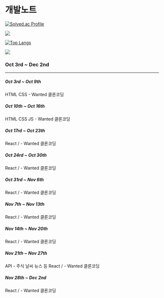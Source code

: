 # 개발노트

[![Solved.ac Profile](http://mazassumnida.wtf/api/generate_badge?boj=lwh497)](https://solved.ac/lwh497)<br/>

  <img src="http://mazandi.herokuapp.com/api?handle=lwh497&theme=warm"/>
  
  
  [![Top Langs](https://github-readme-stats.vercel.app/api/top-langs/?username=pabang0620)](https://github.com/pabang0620/github-readme-stats)
  
<img src="https://img.shields.io/badge/React-61DAFB?style=flat&logo=React&logoColor=white"/>

### Oct 3rd ~ Dec 2nd

---

##### Oct 3rd ~ Oct 9th

HTML CSS - Wanted 클론코딩

##### Oct 10th ~ Oct 16th

HTML CSS JS - Wanted 클론코딩

##### Oct 17rd ~ Oct 23th

React / - Wanted 클론코딩

##### Oct 24rd ~ Oct 30th

React / - Wanted 클론코딩

##### Oct 31rd ~ Nov 6th

React / - Wanted 클론코딩

##### Nov 7th ~ Nov 13th

React / - Wanted 클론코딩

##### Nov 14th ~ Nov 20th

React / - Wanted 클론코딩

##### Nov 21th ~ Nov 27th

API - 주식 날씨 뉴스 등
React / - Wanted 클론코딩

##### Nov 28th ~ Dec 2nd

React / - Wanted 클론코딩
